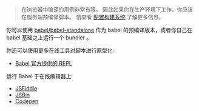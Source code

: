 <blockquote class="babel-callout babel-callout-warning">
  <p>
    在浏览器中编译的用例非常有限，
    因此如果你在生产环境下工作，你应该在服务端预编译脚本。 
    请查看 <a href="/docs/setup/#build-systems">配置构建系统</a> 
    了解更多信息。
  </p>
</blockquote>

你可以使用 [babel/babel-standalone](https://github.com/babel/babel-standalone#usage) 作为 babel 的预编译版本，或者你自己在 babel 基础之上运行一个 bundler 。

你还可以使用更多在线工具对脚本进行原型化:

- [Babel 官方提供的 REPL](/repl)

运行 Babel 于在线编辑器上:

- [JSFiddle](https://jsfiddle.net/fh5whLfd/)
- [JSBin](http://jsbin.com/rokimopuse/edit?html,js,console,output)
- [Codepen](http://codepen.io/anon/pen/dOGgeO)
